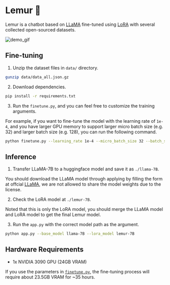 # Lemur 🦥

Lemur is a chatbot based on [LLaMA](https://arxiv.org/abs/2302.13971v1) fine-tuned using [LoRA](https://arxiv.org/abs/2106.09685) with several collected open-sourced datasets.

![demo_gif](assets/demo.gif)

## Fine-tuning

1. Unzip the dataset files in `data/` directory.

```bash
gunzip data/data_all.json.gz
```

2. Download dependencies.

```bash
pip install -r requirements.txt
```

3. Run the `finetune.py`, and you can feel free to customize the training arguments.

For example, if you want to fine-tune the model with the learning rate of `1e-4`, and you have larger GPU memory to support larger micro batch size (e.g. 32) and larger batch size (e.g. 128), you can run the following command.

```bash
python finetune.py --learning_rate 1e-4 --micro_batch_size 32 --batch_size 128
```

## Inference

1. Transfer LLaMA-7B to a huggingface model and save it as `./llama-7B`. 

You should download the LLaMA model through applying by filling the form at offcial [LLaMA](https://github.com/facebookresearch/llama), we are not allowed to share the model weights due to the license.

2. Check the LoRA model at `./lemur-7B`.

Noted that this is only the LoRA model, you should merge the LLaMA model and LoRA model to get the final Lemur model.

3. Run the `app.py` with the correct model path as the argument.

```bash
python app.py --base_model llama-7B --lora_model lemur-7B
```

## Hardware Requirements

- 1x NVIDIA 3090 GPU (24GB VRAM)

If you use the parameters in [`finetune.py`](finetune.py), the fine-tuning process will require about 23.5GB VRAM for ~35 hours.







